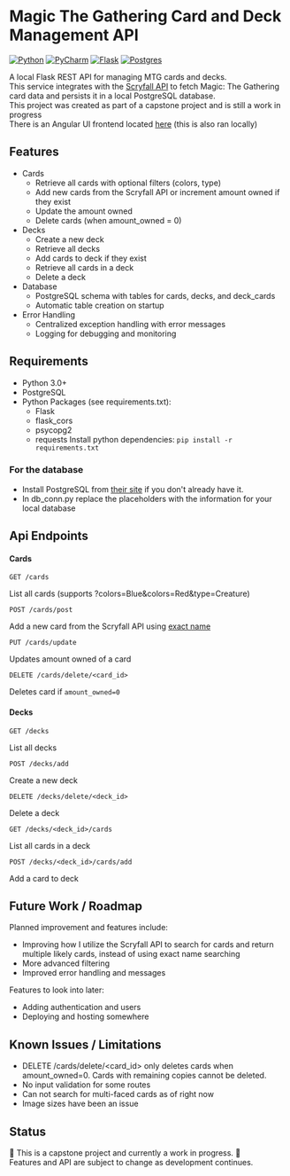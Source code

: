 
# Magic The Gathering Card and Deck Management API
[![Python](https://img.shields.io/badge/Python-3776AB?logo=python&logoColor=fff)](#)
[![PyCharm](https://img.shields.io/badge/PyCharm-000?logo=pycharm&logoColor=fff)](#)
[![Flask](https://img.shields.io/badge/Flask-000?logo=flask&logoColor=fff)](#)
[![Postgres](https://img.shields.io/badge/Postgres-%23316192.svg?logo=postgresql&logoColor=white)](#)

A local Flask REST API for managing MTG cards and decks.   
This service integrates with the [Scryfall API](https://scryfall.com/docs/api) to fetch Magic: The Gathering card data and persists it in a local PostgreSQL database.   
This project was created as part of a capstone project and is still a work in progress   
There is an Angular UI frontend located [here](https://github.com/EricBrown589/NCLab-Python-Capstone-Frontend) (this is also ran locally)


## Features

* Cards
    * Retrieve all cards with optional filters (colors, type)
    * Add new cards from the Scryfall API or increment amount owned if they exist
    * Update the amount owned
    * Delete cards (when amount_owned = 0)
* Decks
    * Create a new deck
    * Retrieve all decks
    * Add cards to deck if they exist
    * Retrieve all cards in a deck
    * Delete a deck
* Database
    * PostgreSQL schema with tables for cards, decks, and deck_cards
    * Automatic table creation on startup
* Error Handling
    * Centralized exception handling with error messages
    * Logging for debugging and monitoring



## Requirements
* Python 3.0+
* PostgreSQL
* Python Packages (see requirements.txt):
    * Flask
    * flask_cors
    * psycopg2
    * requests
Install python dependencies: `pip install -r requirements.txt`

### For the database
* Install PostgreSQL from [their site](https://www.postgresql.org/download/) if you don't already have it.
* In db_conn.py replace the placeholders with the information for your local database
##  Api Endpoints

#### Cards
```
GET /cards
```
List all cards (supports ?colors=Blue&colors=Red&type=Creature)

```
POST /cards/post
```
Add a new card from the Scryfall API using [exact name](https://scryfall.com/docs/api/cards/named) 

```
PUT /cards/update
```
Updates amount owned of a card

```
DELETE /cards/delete/<card_id>
```
Deletes card if `amount_owned=0`

#### Decks
```
GET /decks
```
List all decks

```
POST /decks/add
```
Create a new deck

```
DELETE /decks/delete/<deck_id>
```
Delete a deck

```
GET /decks/<deck_id>/cards
```
List all cards in a deck

```
POST /decks/<deck_id>/cards/add
```
Add a card to deck
## Future Work / Roadmap
Planned improvement and features include:

* Improving how I utilize the Scryfall API to search for cards and return multiple likely cards, instead of using exact name searching
* More advanced filtering
* Improved error handling and messages

Features to look into later:

* Adding authentication and users
* Deploying and hosting somewhere

## Known Issues / Limitations
* DELETE /cards/delete/<card_id> only deletes cards when amount_owned=0. Cards with remaining copies cannot be deleted.
* No input validation for some routes
* Can not search for multi-faced cards as of right now
* Image sizes have been an issue

## Status

🚧 This is a capstone project and currently a work in progress. 🚧  
Features and API are subject to change as development continues.
